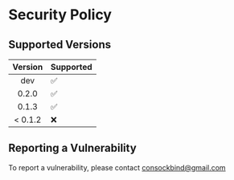 # Security Policy

## Supported Versions

| Version | Supported          |
|:-------:| ------------------ |
|   dev   | :white_check_mark: |
|  0.2.0  | :white_check_mark: |
|  0.1.3  | :white_check_mark: |
| < 0.1.2 | :x:                |

## Reporting a Vulnerability

To report a vulnerability, please contact [consockbind@gmail.com](mailto:consockbind@gmail.com)
